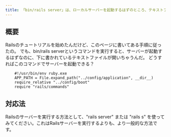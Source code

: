 ```yaml
---
title: 「bin/rails server」は、ローカルサーバーを起動するはずのところ、テキストファイルを開いてしまう
---
```


## 概要

Railsのチュートリアルを始めたんだけど、このページに書いてある手順に従ったの。
でも、bin/rails serverというコマンドを実行すると、サーバーが起動するはずなのに、下に書かれているテキストファイルが開いちゃうんだ。
どうすればこのコマンドでサーバーを起動できる？
```
    #!/usr/bin/env ruby.exe
    APP_PATH = File.expand_path("../config/application", __dir__)
    require_relative "../config/boot"
    require "rails/commands"
```

## 対応法
Railsのサーバーを実行する方法として、"rails server" または "rails s" を使ってみてください。これはRailsサーバーを実行するよりも、より一般的な方法です。
